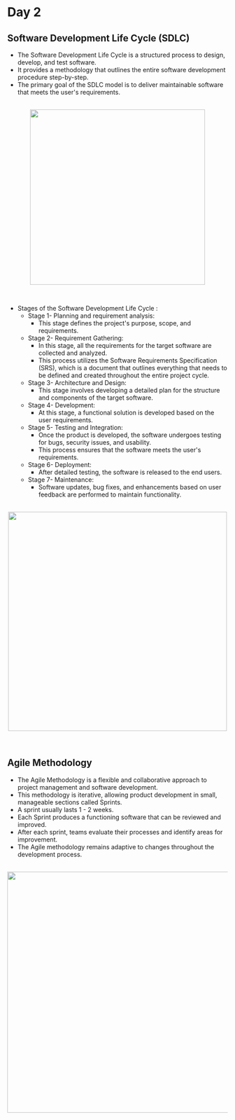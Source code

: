 # Day 2
## Software Development Life Cycle (SDLC)
* The Software Development Life Cycle is a structured process to design, develop, and test software.
* It provides a methodology that outlines the entire software development procedure step-by-step. 
* The primary goal of the SDLC model is to deliver maintainable software that meets the user's requirements.

<p align="center">
<br>
  <img src="https://github.com/user-attachments/assets/c3b829d8-20fb-4ce1-b4b9-86195871d5be" width="400" />
</p>
<br>

* Stages of the Software Development Life Cycle :
  - Stage 1- Planning and requirement analysis:
    - This stage defines the project's purpose, scope, and requirements.
  - Stage 2- Requirement Gathering:
    - In this stage, all the requirements for the target software are collected and analyzed.
    - This process utilizes the Software Requirements Specification (SRS), which is a document that outlines everything that needs to be defined and created 
      throughout the entire project cycle.
  - Stage 3- Architecture and Design:
    - This stage involves developing a detailed plan for the structure and components of the target software.
  - Stage 4- Development:
    - At this stage, a functional solution is developed based on the user requirements.
  - Stage 5- Testing and Integration:
    - Once the product is developed, the software undergoes testing for bugs, security issues, and usability.
    - This process ensures that the software meets the user's requirements.
  - Stage 6- Deployment:
    - After detailed testing, the software is released to the end users.
  - Stage 7- Maintenance:
    - Software updates, bug fixes, and enhancements based on user feedback are performed to maintain functionality.
  
<p align="center">
<br>
  <img src="https://github.com/user-attachments/assets/e1289a48-4f7b-402d-9a4d-5672867c82db" width="500" />
</p>
<br>

## Agile Methodology
* The Agile Methodology is a flexible and collaborative approach to project management and software development.
* This methodology is iterative, allowing product development in small, manageable sections called Sprints.
* A sprint usually lasts 1 - 2 weeks.
* Each Sprint produces a functioning software that can be reviewed and improved.
* After each sprint, teams evaluate their processes and identify areas for improvement.
* The Agile methodology remains adaptive to changes throughout the development process.

<p align="center">
<br>
  <img src="https://github.com/user-attachments/assets/4781a0a7-e0a3-4d49-89a9-e5e1e09b8c07" width="550" />
</p>
<br>


  







